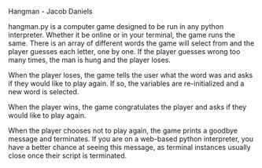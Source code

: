 Hangman - Jacob Daniels

hangman.py is a computer game designed to be run in any python interpreter.
Whether it be online or in your terminal, the game runs the same.
There is an array of different words the game will select from and the player
guesses each letter, one by one. If the player guesses wrong too many times,
the man is hung and the player loses.

When the player loses, the game tells the user what the word was and asks if
they would like to play again. If so, the variables are re-initialized and
a new word is selected.

When the player wins, the game congratulates the player and asks if they
would like to play again.

When the player chooses not to play again, the game prints a goodbye message
and terminates. If you are on a web-based python interpreter, you have a
better chance at seeing this message, as terminal instances usually close
once their script is terminated.

